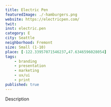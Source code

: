 ```yaml
---
title: Electric Pen
featuredImage: ./-hamburgers.png
website: https://electricpen.com/
twit: 
inst: electric.pen
category: E
city: Seattle
neighborhood: Fremont
size: Small (1-10)
place: [-122.33957071546237,47.6346596028054]
tags:
    - branding
    - presentation
    - marketing
    - ux/ui
    - print
published: true
---
```


Description
